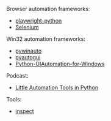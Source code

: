 Browser automation frameworks:

- [playwright-python](https://github.com/microsoft/playwright-python)
- [Selenium](https://github.com/SeleniumHQ/selenium)

Win32 automation frameworks:

- [pywinauto](https://github.com/pywinauto/pywinauto)
- [pyautogui](https://github.com/asweigart/pyautogui)
- [Python-UIAutomation-for-Windows](https://github.com/yinkaisheng/Python-UIAutomation-for-Windows)

Podcast:

- [Little Automation Tools in Python](https://talkpython.fm/episodes/show/327/little-automation-tools-in-python)

Tools:

- [inspect](../../tools/inspect.md)

